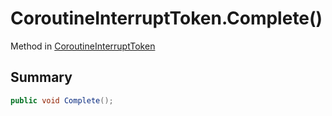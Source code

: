# CoroutineInterruptToken.Complete()

Method in [CoroutineInterruptToken](/api/csharp/yarn.unity.effects.coroutineinterrupttoken.md)

## Summary



```csharp
public void Complete();
```

